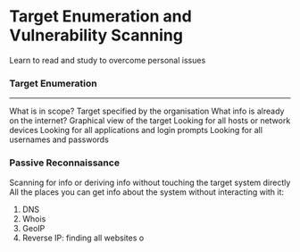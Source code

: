 
# Target Enumeration and Vulnerability Scanning

Learn to read and study to overcome personal issues

### Target Enumeration
---
What is in scope?
	Target specified by the organisation
What info is already on the internet?
		Graphical view of the target
Looking for all hosts or network devices
Looking for all applications and login prompts
Looking for all usernames and passwords

### Passive Reconnaissance
Scanning for info or deriving info without touching the target system directly
All the places you can get info about the system without interacting with it:
1. DNS
2. Whois
3. GeoIP
4. Reverse IP: finding all websites o
